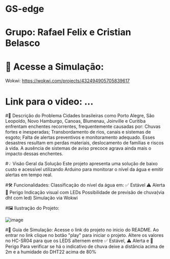 # GS-edge
# Grupo: Rafael Felix e Cristian Belasco
# 🔗 Acesse a Simulação:
Wokwi: https://wokwi.com/projects/432494905705839617
# Link para o video: ...

#📌 Descrição do Problema
Cidades brasileiras como Porto Alegre, São Leopoldo, Novo Hamburgo, Canoas, Blumenau, Joinville e Curitiba enfrentam enchentes recorrentes, frequentemente causadas por:
Chuvas fortes e inesperadas;
Transbordamento de rios, canais e sistemas de esgoto;
Falta de alertas preventivos e monitoramento adequado.
Esses desastres resultam em perdas materiais, deslocamento de famílias e riscos à vida. A ausência de sistemas de aviso precoce agrava ainda mais o impacto dessas enchentes.

#💡 Visão Geral da Solução
Este projeto apresenta uma solução de baixo custo e acessível utilizando Arduino para monitorar o nível da água e emitir alertas em tempo real.

#🛠 Funcionalidades:
Classificação do nível da água em:
✅ Estável
⚠️ Alerta
🚨 Perigo
Indicação visual com LEDs
Possibilidade de previsão de chuva(via dht com led)
Simulação via Wokwi

#🖼️ Ilustração do Projeto:

![image](https://github.com/user-attachments/assets/d049f498-8d4f-45a6-af4f-f65876070c12)

#📘 Guia de Simulação:
Acesse o link do projeto no inicio do README.
Ao entrar no link clique no botão "play" para iniciar o projeto.
Altere os valores no HC-SR04 para que os LEDS alternem entre ✅ Estável, ⚠️ Alerta e 🚨 Perigo 
Para verificar se há o indicativo de chuva deixe a distância acima de 2m e a humidade do DHT22 acima de 80%

